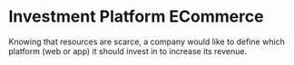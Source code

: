 # Investment Platform ECommerce
Knowing that resources are scarce, a company would like to define which platform (web or app) it should invest in to increase its revenue.
